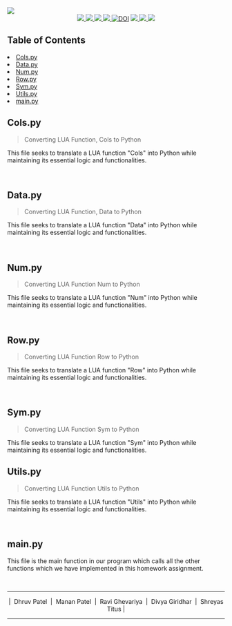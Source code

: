 
<img src="https://github.com/divyagiridhar/CSC510_Group25_HW02/blob/main/data/images/LUA%20to%20Python%20Banner.png">

<div align="center">
 
  <a href="https://github.com/divyagiridhar/CSC510_Group25_HW02">
    <img src="https://img.shields.io/github/repo-size/divyagiridhar/CSC510_Group25_HW02?color=brightgreen">
  </a>
  <a href="https://github.com/divyagiridhar/CSC510_Group25_HW02/blob/main/LICENSE">
    <img src="https://img.shields.io/github/license/divyagiridhar/CSC510_Group25_HW02">
  </a>
  <a href="https://github.com/divyagiridhar/CSC510_Group25_HW02/graphs/commit-activity">
    <img src="https://img.shields.io/github/commit-activity/w/divyagiridhar/CSC510_Group25_HW02?color=blueviolet">
  </a>
  <a href="https://github.com/divyagiridhar/CSC510_Group25_HW02/graphs/contributors">
    <img src="https://img.shields.io/github/contributors/divyagiridhar/CSC510_Group25_HW02?color=important">
  </a>
  <a href="https://zenodo.org/badge/latestdoi/532400224">
    <img src="https://zenodo.org/badge/532400224.svg" alt="DOI"></a>
  </a>
  <a href="https://github.com/divyagiridhar/CSC510_Group25_HW02/actions/workflows/python-app.yml">
    <img src="https://github.com/divyagiridhar/CSC510_Group25_HW02/actions/workflows/python-app.yml/badge.svg">
  </a>
  <a href="https://codecov.io/gh/dhruvpatel-9/CSC510_Group25_HW02" > 
 <img src="https://codecov.io/gh/dhruvpatel-9/CSC510_Group25_HW02/branch/main/graph/badge.svg?token=EQLJ15FY7H"/> 
 </a>
<a href="https://github.com/divyagiridhar/CSC510_Group25_HW02/actions/workflows/Coverage.yml">
    <img src="https://github.com/divyagiridhar/CSC510_Group25_HW02/actions/workflows/Coverage.yml/badge.svg">
  </a>

</div>

<h2> Table of Contents </h2>
<li> 
<a href="#Cols.py"> Cols.py </a> 
</li>
<li> 
<a href="#Data.py"> Data.py </a> 
</li>
<li> 
<a href="#Num.py"> Num.py </a>
</li>
<li> 
<a href="#Row.py"> Row.py </a>
</li>
<li> 
<a href="#Sym.py"> Sym.py </a> 
</li>
<li> 
<a href="#Utils.py"> Utils.py </a>
</li>
<li> 
<a href="#main.py"> main.py </a>
</li>

<h2 id = "Cols.py"> Cols.py </h2>

> Converting LUA Function, Cols to Python 

This file seeks to translate a LUA function "Cols" into Python while maintaining its essential logic and functionalities.

<br>

<h2 id = "Data.py"> Data.py </h2>

> Converting LUA Function, Data to Python 

This file seeks to translate a LUA function "Data" into Python while maintaining its essential logic and functionalities.

<br>


<h2 id = "Num.py"> Num.py </h2>

> Converting LUA Function Num to Python 

This file seeks to translate a LUA function "Num" into Python while maintaining its essential logic and functionalities.

<br>

<h2 id = "Row.py"> Row.py </h2>

> Converting LUA Function Row to Python 

This file seeks to translate a LUA function "Row" into Python while maintaining its essential logic and functionalities.

<br>

<h2 id = "Sym.py"> Sym.py </h2>

> Converting LUA Function Sym to Python 

This file seeks to translate a LUA function "Sym" into Python while maintaining its essential logic and functionalities.

<h2 id = "Utils.py"> Utils.py </h2>

> Converting LUA Function Utils to Python 

This file seeks to translate a LUA function "Utils" into Python while maintaining its essential logic and functionalities.

<br>

<h2 id = "main.py"> main.py </h2>

This file is the main function in our program which calls all the other functions which we have implemented in this homework assignment.

<br>
<hr>
  <p id="cb" align = "center">
  | &nbsp;Dhruv Patel &nbsp;|&nbsp; Manan Patel &nbsp;|&nbsp; Ravi Ghevariya &nbsp;|&nbsp; Divya Giridhar &nbsp;|&nbsp; Shreyas Titus |
  </p>
<hr>
